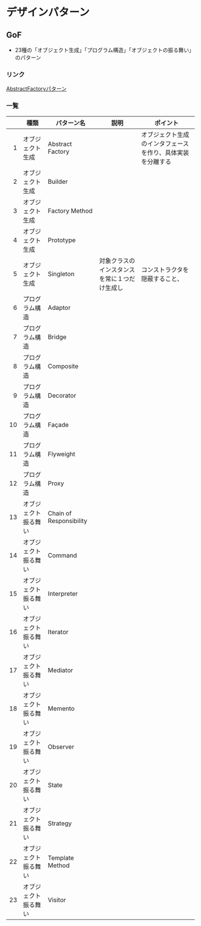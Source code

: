 # デザインパターン

## GoF
* 23種の「オブジェクト生成」「プログラム構造」「オブジェクトの振る舞い」のパターン

### リンク

[AbstractFactoryパターン](./AbstractFactory/README)

### 一覧
||種類|パターン名|説明|ポイント|
|---:|---|---|---|---|
|1|オブジェクト生成|Abstract Factory||オブジェクト生成のインタフェースを作り、具体実装を分離する|
|2|オブジェクト生成|Builder |||
|3|オブジェクト生成|Factory Method|||
|4|オブジェクト生成|Prototype|||
|5|オブジェクト生成|Singleton|対象クラスのインスタンスを常に１つだけ生成し|コンストラクタを隠蔽すること、|
|6|プログラム構造|Adaptor|||
|7|プログラム構造|Bridge|||
|8|プログラム構造|Composite|||
|9|プログラム構造|Decorator|||
|10|プログラム構造|Façade|||
|11|プログラム構造|Flyweight|||
|12|プログラム構造|Proxy|||
|13|オブジェクト振る舞い|Chain of Responsibility|||
|14|オブジェクト振る舞い|Command|||
|15|オブジェクト振る舞い|Interpreter|||
|16|オブジェクト振る舞い|Iterator|||
|17|オブジェクト振る舞い|Mediator|||
|18|オブジェクト振る舞い|Memento|||
|19|オブジェクト振る舞い|Observer|||
|20|オブジェクト振る舞い|State|||
|21|オブジェクト振る舞い|Strategy|||
|22|オブジェクト振る舞い|Template Method|||
|23|オブジェクト振る舞い|Visitor|||


